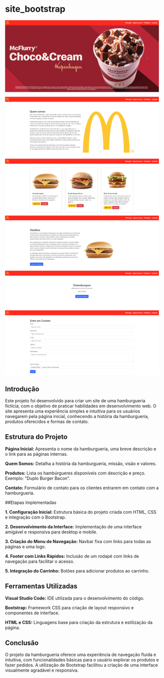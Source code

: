 # site_bootstrap

![alt text](image.png)
![alt text](image-1.png)
![alt text](image-2.png)
![alt text](image-3.png)
![alt text](image-4.png)
![alt text](image-5.png)

## Introdução

Este projeto foi desenvolvido para criar um site de uma hamburgueria fictícia, com o objetivo de praticar habilidades em desenvolvimento web. O site apresenta uma experiência simples e intuitiva para os usuários navegarem pela página inicial, conhecendo a história da hamburgueria, produtos oferecidos e formas de contato.

## Estrutura do Projeto

**Página Inicial:** Apresenta o nome da hamburgueria, uma breve descrição e o link para as páginas internas.

**Quem Somos:** Detalha a história da hamburgueria, missão, visão e valores.

**Produtos:** Lista os hambúrgueres disponíveis com descrição e preço. Exemplo: "Duplo Burger Bacon".

**Contato:** Formulário de contato para os clientes entrarem em contato com a hamburgueria.


##Etapas Implementadas

**1. Configuração Inicial:** Estrutura básica do projeto criada com HTML, CSS e integração com o Bootstrap.


**2. Desenvolvimento da Interface:** Implementação de uma interface amigável e responsiva para desktop e mobile.


**3. Criação do Menu de Navegação:** Navbar fixa com links para todas as páginas e uma logo.


**4. Footer com Links Rápidos:** Inclusão de um rodapé com links de navegação para facilitar o acesso.


**5. Integração do Carrinho:** Botões para adicionar produtos ao carrinho.



## Ferramentas Utilizadas

**Visual Studio Code:** IDE utilizada para o desenvolvimento do código.

**Bootstrap:** Framework CSS para criação de layout responsivo e componentes de interface.

**HTML e CSS:** Linguagens base para criação da estrutura e estilização da página.


## Conclusão

O projeto da hamburgueria oferece uma experiência de navegação fluida e intuitiva, com funcionalidades básicas para o usuário explorar os produtos e fazer pedidos. A utilização de Bootstrap facilitou a criação de uma interface visualmente agradável e responsiva.

